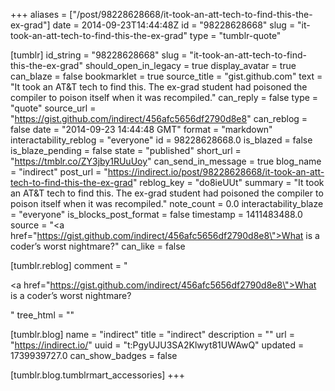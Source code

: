 +++
aliases = ["/post/98228628668/it-took-an-att-tech-to-find-this-the-ex-grad"]
date = 2014-09-23T14:44:48Z
id = "98228628668"
slug = "it-took-an-att-tech-to-find-this-the-ex-grad"
type = "tumblr-quote"

[tumblr]
id_string = "98228628668"
slug = "it-took-an-att-tech-to-find-this-the-ex-grad"
should_open_in_legacy = true
display_avatar = true
can_blaze = false
bookmarklet = true
source_title = "gist.github.com"
text = "It took an AT&amp;T tech to find this. The ex-grad student had poisoned the compiler to poison itself when it was recompiled."
can_reply = false
type = "quote"
source_url = "https://gist.github.com/indirect/456afc5656df2790d8e8"
can_reblog = false
date = "2014-09-23 14:44:48 GMT"
format = "markdown"
interactability_reblog = "everyone"
id = 98228628668.0
is_blazed = false
is_blaze_pending = false
state = "published"
short_url = "https://tmblr.co/ZY3jby1RUuUoy"
can_send_in_message = true
blog_name = "indirect"
post_url = "https://indirect.io/post/98228628668/it-took-an-att-tech-to-find-this-the-ex-grad"
reblog_key = "do8ieUUt"
summary = "It took an AT&T tech to find this. The ex-grad student had poisoned the compiler to poison itself when it was recompiled."
note_count = 0.0
interactability_blaze = "everyone"
is_blocks_post_format = false
timestamp = 1411483488.0
source = "<a href=\"https://gist.github.com/indirect/456afc5656df2790d8e8\">What is a coder&rsquo;s worst nightmare?</a>"
can_like = false

[tumblr.reblog]
comment = "<p><a href=\"https://gist.github.com/indirect/456afc5656df2790d8e8\">What is a coder’s worst nightmare?</a></p>"
tree_html = ""

[tumblr.blog]
name = "indirect"
title = "indirect"
description = ""
url = "https://indirect.io/"
uuid = "t:PgyUJU3SA2Klwyt81UWAwQ"
updated = 1739939727.0
can_show_badges = false

[tumblr.blog.tumblrmart_accessories]
+++
